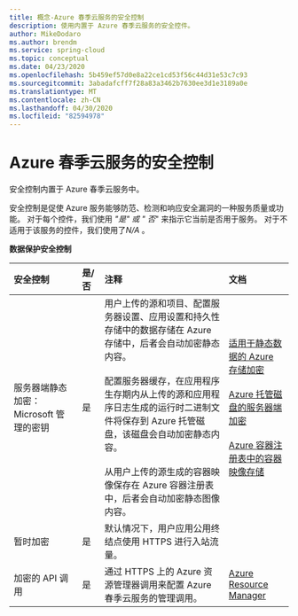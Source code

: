 ```yaml
---
title: 概念-Azure 春季云服务的安全控制
description: 使用内置于 Azure 春季云服务的安全控件。
author: MikeDodaro
ms.author: brendm
ms.service: spring-cloud
ms.topic: conceptual
ms.date: 04/23/2020
ms.openlocfilehash: 5b459ef57d0e8a22ce1cd53f56c44d31e53c7c93
ms.sourcegitcommit: 3abadafcff7f28a83a3462b7630ee3d1e3189a0e
ms.translationtype: MT
ms.contentlocale: zh-CN
ms.lasthandoff: 04/30/2020
ms.locfileid: "82594978"
---
```

# <a name="security-controls-for-azure-spring-cloud-service"></a>Azure 春季云服务的安全控制
安全控制内置于 Azure 春季云服务中。

安全控制是促使 Azure 服务能够防范、检测和响应安全漏洞的一种服务质量或功能。  对于每个控件，我们使用 *"是" 或 "* *否*" 来指示它当前是否用于服务。  对于不适用于该服务的控件，我们使用了*N/A* 。 

**数据保护安全控制**

| 安全控制 | 是/否 | 注释 | 文档 |
|:-------------|:-------|:-------------------------------|:----------------------|
| 服务器端静态加密：Microsoft 管理的密钥 | 是 | 用户上传的源和项目、配置服务器设置、应用设置和持久性存储中的数据存储在 Azure 存储中，后者会自动加密静态内容。<br><br>配置服务器缓存，在应用程序生存期内从上传的源和应用程序日志生成的运行时二进制文件将保存到 Azure 托管磁盘，该磁盘会自动加密静态内容。<br><br>从用户上传的源生成的容器映像保存在 Azure 容器注册表中，后者会自动加密静态图像内容。 | [适用于静态数据的 Azure 存储加密](https://docs.microsoft.com/azure/storage/common/storage-service-encryption)<br><br>[Azure 托管磁盘的服务器端加密](https://docs.microsoft.com/azure/virtual-machines/linux/disk-encryption)<br><br>[Azure 容器注册表中的容器映像存储](https://docs.microsoft.com/azure/container-registry/container-registry-storage) |
| 暂时加密 | 是 | 默认情况下，用户应用公用终结点使用 HTTPS 进行入站流量。 |  |
| 加密的 API 调用 | 是 | 通过 HTTPS 上的 Azure 资源管理器调用来配置 Azure 春季云服务的管理调用。 | [Azure Resource Manager](https://docs.microsoft.com/azure/azure-resource-manager/) |

